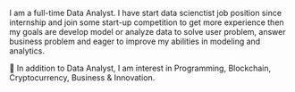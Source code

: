 I am a full-time Data Analyst. I have start data scienctist job position since internship and join some start-up competition to get more experience then my goals are develop model or analyze data to solve user problem, answer business problem and eager to improve my abilities in modeling and analytics.

🌱 In addition to Data Analyst, I am interest in Programming, Blockchain, Cryptocurrency, Business & Innovation.




<!---
nantnapas/nantnapas is a ✨ special ✨ repository because its `README.md` (this file) appears on your GitHub profile.
You can click the Preview link to take a look at your changes.
--->
